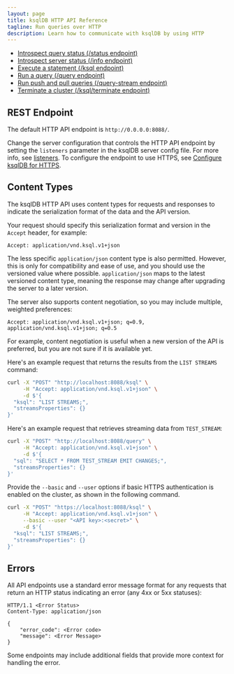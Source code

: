 ```yaml
---
layout: page
title: ksqlDB HTTP API Reference
tagline: Run queries over HTTP
description: Learn how to communicate with ksqlDB by using HTTP
---
```


- [Introspect query status (/status endpoint)](ksqldb-rest-api/status-endpoint.md)
- [Introspect server status (/info endpoint)](ksqldb-rest-api/info-endpoint.md)
- [Execute a statement (/ksql endpoint)](ksqldb-rest-api/ksql-endpoint.md)
- [Run a query (/query endpoint)](ksqldb-rest-api/query-endpoint.md)
- [Run push and pull queries (/query-stream endpoint)](ksqldb-rest-api/streaming-endpoint.md)
- [Terminate a cluster (/ksql/terminate endpoint)](ksqldb-rest-api/terminate-endpoint.md)

REST Endpoint
-------------

The default HTTP API endpoint is `http://0.0.0.0:8088/`.

Change the server configuration that controls the HTTP API endpoint by
setting the `listeners` parameter in the ksqlDB server config file. For
more info, see [listeners](../operate-and-deploy/installation/server-config/config-reference.md#listeners).
To configure the endpoint to use HTTPS, see
[Configure ksqlDB for HTTPS](../operate-and-deploy/installation/server-config/security.md#configure-ksqldb-for-https).

Content Types
-------------

The ksqlDB HTTP API uses content types for requests and responses to
indicate the serialization format of the data and the API version.

Your request should specify this serialization
format and version in the `Accept` header, for example:

```
Accept: application/vnd.ksql.v1+json
```

The less specific `application/json` content type is also permitted.
However, this is only for compatibility and ease of use, and you should
use the versioned value where possible. `application/json` maps to the latest
versioned content type, meaning the response may change after upgrading the server to 
a later version.

The server also supports content negotiation, so you may include
multiple, weighted preferences:

```
Accept: application/vnd.ksql.v1+json; q=0.9, application/vnd.ksql.v1+json; q=0.5
```

For example, content negotiation is useful when a new version of the API
is preferred, but you are not sure if it is available yet.

Here's an example request that returns the results from the
`LIST STREAMS` command:

```bash
curl -X "POST" "http://localhost:8088/ksql" \
     -H "Accept: application/vnd.ksql.v1+json" \
     -d $'{
  "ksql": "LIST STREAMS;",
  "streamsProperties": {}
}'
```

Here's an example request that retrieves streaming data from
`TEST_STREAM`:

```bash
curl -X "POST" "http://localhost:8088/query" \
     -H "Accept: application/vnd.ksql.v1+json" \
     -d $'{
  "sql": "SELECT * FROM TEST_STREAM EMIT CHANGES;",
  "streamsProperties": {}
}'
```

Provide the `--basic` and `--user` options if basic HTTPS authentication is
enabled on the cluster, as shown in the following command.

```bash hl_lines="3"
curl -X "POST" "https://localhost:8088/ksql" \
     -H "Accept: application/vnd.ksql.v1+json" \
     --basic --user "<API key>:<secret>" \
     -d $'{
  "ksql": "LIST STREAMS;",
  "streamsProperties": {}
}'
```

Errors
------

All API endpoints use a standard error message format for any requests
that return an HTTP status indicating an error (any 4xx or 5xx
statuses):

```http
HTTP/1.1 <Error Status>
Content-Type: application/json

{
    "error_code": <Error code>
    "message": <Error Message>
}
```

Some endpoints may include additional fields that provide more context
for handling the error.
